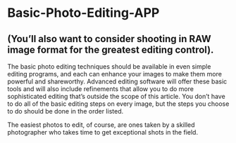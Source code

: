 # Basic-Photo-Editing-APP
## (You’ll also want to consider shooting in RAW image format for the greatest editing control). 

The basic photo editing techniques should be available in even simple editing programs, and each can enhance your images to make them more powerful and shareworthy. Advanced editing software will offer these basic tools and will also include refinements that allow you to do more sophisticated editing that’s outside the scope of this article. You don’t have to do all of the basic editing steps on every image, but the steps you choose to do should be done in the order listed.

The easiest photos to edit, of course, are ones taken by a skilled photographer who takes time to get exceptional shots in the field. 
